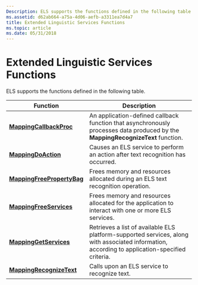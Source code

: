 ```yaml
---
Description: ELS supports the functions defined in the following table.
ms.assetid: d62ab664-a75a-4d06-aefb-a3311ea7d4a7
title: Extended Linguistic Services Functions
ms.topic: article
ms.date: 05/31/2018
---
```


# Extended Linguistic Services Functions

ELS supports the functions defined in the following table.



| Function                                                 | Description                                                                                                                                    |
|----------------------------------------------------------|------------------------------------------------------------------------------------------------------------------------------------------------|
| [**MappingCallbackProc**](/windows/desktop/api/Elscore/nc-elscore-pfn_mappingcallbackproc)       | An application-defined callback function that asynchronously processes data produced by the **MappingRecognizeText** function.                 |
| [**MappingDoAction**](/windows/desktop/api/Elscore/nf-elscore-mappingdoaction)               | Causes an ELS service to perform an action after text recognition has occurred.                                                                |
| [**MappingFreePropertyBag**](/windows/desktop/api/Elscore/nf-elscore-mappingfreepropertybag) | Frees memory and resources allocated during an ELS text recognition operation.                                                                 |
| [**MappingFreeServices**](/windows/desktop/api/Elscore/nf-elscore-mappingfreeservices)       | Frees memory and resources allocated for the application to interact with one or more ELS services.                                            |
| [**MappingGetServices**](/windows/desktop/api/Elscore/nf-elscore-mappinggetservices)         | Retrieves a list of available ELS platform-supported services, along with associated information, according to application-specified criteria. |
| [**MappingRecognizeText**](/windows/desktop/api/Elscore/nf-elscore-mappingrecognizetext)     | Calls upon an ELS service to recognize text.                                                                                                   |



 

 

 



